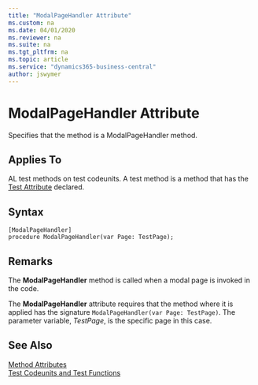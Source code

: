 ```yaml
---
title: "ModalPageHandler Attribute"
ms.custom: na
ms.date: 04/01/2020
ms.reviewer: na
ms.suite: na
ms.tgt_pltfrm: na
ms.topic: article
ms.service: "dynamics365-business-central"
author: jswymer
---
```


# ModalPageHandler Attribute

Specifies that the method is a ModalPageHandler method.

## Applies To  
AL test methods on test codeunits. A test method is a method that has the [Test Attribute](devenv-test-attribute.md) declared. 

## Syntax  
  
```  
[ModalPageHandler]
procedure ModalPageHandler(var Page: TestPage);
```    
  
## Remarks

The **ModalPageHandler** method is called when a modal page is invoked in the code.

The **ModalPageHandler** attribute requires that the method where it is applied has the signature `ModalPageHandler(var Page: TestPage)`. The parameter variable, *TestPage*, is the specific page in this case.

## See Also  
[Method Attributes](devenv-method-attributes.md)  
[Test Codeunits and Test Functions](../devenv-test-codeunits-and-test-methods.md)